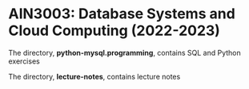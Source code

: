 # AIN3003: Database Systems and Cloud Computing (2022-2023)

The directory, **python-mysql.programming**, contains SQL and Python exercises

The directory, **lecture-notes**, contains lecture notes
